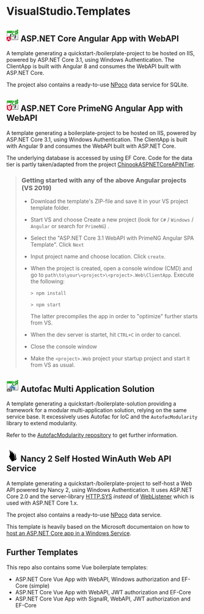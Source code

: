 # VisualStudio.Templates



##  ![image](https://raw.githubusercontent.com/miseeger/VisualStudio.Templates/master/Sources/AspDotNet%20Core%20WinAuth%20WebApi%20NgClient/NgWebApp.png) ASP.NET Core Angular App with WebAPI

A template generating a quickstart-/boilerplate-project to be hosted on IIS, powered by ASP.NET Core 3.1, using Windows Authentication. The ClientApp is built with Angular 8 and consumes the WebAPI built with ASP.NET Core.

The project also contains a ready-to-use [NPoco](https://github.com/schotime/NPoco) data service for SQLite.



##  ![image](https://raw.githubusercontent.com/miseeger/VisualStudio.Templates/master/Sources/AspDotNet%20Core%20WinAuth%20WebApi%20PrimeNgClient/PrimeNgWebApp.png) ASP.NET Core PrimeNG Angular App with WebAPI

A template generating a boilerplate-project to be hosted on IIS, powered by ASP.NET Core 3.1, using Windows Authentication. The ClientApp is built with Angular 9 and consumes the WebAPI built with ASP.NET Core.

The underlying database is accessed by using EF Core. Code for the data tier is partly taken/adapted from the project [ChinookASPNETCoreAPINTier](https://github.com/cwoodruff/ChinookASPNETCoreAPINTier).



> ### Getting started with any of the above Angular projects (VS 2019)
>
> - Download the template's ZIP-file and save it in your VS project template folder.
>
> - Start VS and choose Create a new project (look for `C#` / `Windows` / `Angular` or search for `PrimeNG`) .
>
> - Select the "ASP.NET Core 3.1 WebAPI with PrimeNG Angular SPA Template". Click `Next`
>
> - Input project name and choose location. Click `create`.
>
> - When the project is created,  open a console window (CMD) and go to `path\to\your\<project>\<project>.Web\ClientApp`. Execute the following:
>
>    ```
>    > npm install
>    ```
>
>    ```
>    > npm start
>    ```
>
>    The latter precompiles the app in order to "optimize" further starts from VS.
>
> - When the dev server is startet, hit `CTRL+C` in order to cancel.
>
> - Close the console window
>
> - Make the `<project>.Web` project your startup project and start it from VS as usual.



## ![](https://raw.githubusercontent.com/miseeger/VisualStudio.Templates/master/Sources/Autofac%20Multi%20Application%20Solution/AfMulti.png "") Autofac Multi Application Solution    

A template generating a quickstart-/boilerplate-solution providing a framework for a modular 
multi-application solution, relying on the same service base. It excessively uses Autofac for 
IoC and the `AutofacModularity` library to extend modularity.

Refer to the [AutofacModularity repository](https://github.com/miseeger/AutofacModularity) to get further information. 



## ![image](https://raw.githubusercontent.com/miseeger/VisualStudio.Templates/master/Sources/Nancy%202%20Self%20Hosted%20WinAuth%20Web%20API%20Service/NancyTemplateIcon.png) Nancy 2 Self Hosted WinAuth Web API Service    

A template generating a quickstart-/boilerplate-project to self-host a Web API powered by Nancy 2, using Windows Authentication. It uses ASP.NET Core 2.0 and the server-library [HTTP.SYS](https://docs.microsoft.com/en-us/aspnet/core/fundamentals/servers/httpsys) *instead* of [WebListener](https://docs.microsoft.com/en-us/aspnet/core/fundamentals/servers/weblistener) which is used with ASP.NET Core 1.x.

The project also contains a ready-to-use [NPoco](https://github.com/schotime/NPoco) data service.

This template is heavily based on the Microsoft documentaion on how to [host an ASP.NET Core app in a Windows Service](https://docs.microsoft.com/en-us/aspnet/core/hosting/windows-service). 



## Further Templates

This repo also contains some Vue boilerplate templates:

- ASP.NET Core Vue App with WebAPI, Windows authorization and EF-Core (simple)
- ASP.NET Core Vue App with WebAPI, JWT authorization and EF-Core
- ASP.NET Core Vue App with SignalR, WebAPI, JWT authorization and EF-Core